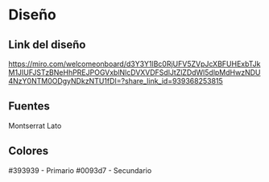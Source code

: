# Diseño

## Link del diseño

https://miro.com/welcomeonboard/d3Y3Y1lBc0RjUFV5ZVpJcXBFUHExbTJkM1JIUFJSTzBNeHhPREJPOGVxblNlcDVXVDFSdlJtZlZDdWl5dlpMdHwzNDU4NzY0NTM0ODgyNDkzNTU1fDI=?share_link_id=939368253815

## Fuentes

Montserrat
Lato

## Colores

#393939 - Primario
#0093d7 - Secundario